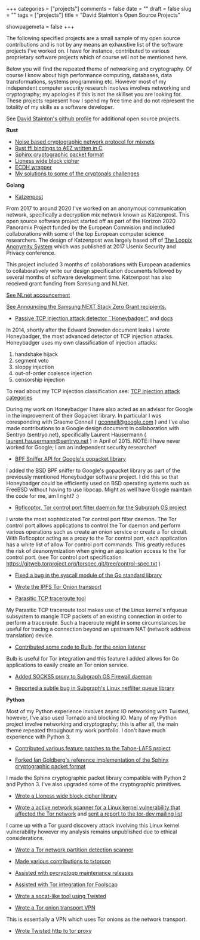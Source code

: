 +++
categories = ["projects"]
comments = false
date = ""
draft = false
slug = ""
tags = ["projects"]
title = "David Stainton's Open Source Projects"

showpagemeta = false
+++

The following specified projects are a small sample of my open source
contributions and is not by any means an exhaustive list of the
software projects I've worked on. I have for instance, contributed to
various proprietary software projects which of course will not be
mentioned here.

Below you will find the repeated theme of networking and
cryptography. Of course I know about high performance computing,
databases, data transformations, systems programming etc. However
most of my independent computer security research involves involves
networking and cryptography; my apologies if this is not the skillset
you are looking for. These projects represent how I spend my free time
and do not represent the totality of my skills as a software
developer.

See [David Stainton's github profile](https://github.com/david415) for additional open source projects.


**Rust**

* [Noise based cryptographic network protocol for mixnets](https://github.com/sphinx-cryptography/mix_link)
* [Rust ffi bindings to AEZ written in C](https://github.com/sphinx-cryptography/aez)
* [Sphinx cryptographic packet format](https://github.com/sphinx-cryptography/rust-sphinxcrypto)
* [Lioness wide block cipher](https://github.com/sphinx-cryptography/rust-lioness)
* [ECDH wrapper](https://github.com/sphinx-cryptography/ecdh_wrapper)
* [My solutions to some of the cryptopals challenges](https://github.com/david415/cryptopals)

**Golang**

* [Katzenpost](https://github.com/katzenpost)

From 2017 to around 2020 I've worked on an anonymous communication
network, specifically a decryption mix network known as
Katzenpost. This open source software project started off as part of
the Horizon 2020 Panoramix Project funded by the European Commision
and included collaborations with some of the top European computer
science researchers. The design of Katzenpost was largely based off of
[The Loopix Anonymity System](https://www.freehaven.net/anonbib/cache/loopix2017.pdf) which was published at 2017 Usenix
Security and Privacy conference.

This project included 3 months of collaborations with European
academics to collaboratively write our design specification documents
followed by several months of software development time. Katzenpost
has also received grant funding from Samsung and NLNet.

[See NLnet accouncement](https://nlnet.nl/project/katzenpost/index.html)

[See Announcing the Samsung NEXT Stack Zero Grant recipients.](https://samsungnext.com/whats-next/category/podcasts/decentralization-samsung-next-stack-zero-grant-recipients/)


* [Passive TCP injection attack detector ``Honeybadger''](https://github.com/david415/honeybadger) and [docs](https://honeybadger.readthedocs.org/)

In 2014, shortly after the Edward Snowden document leaks I wrote
Honeybadger, the most advanced detector of TCP injection
attacks. Honeybadger uses my own classification of injection attacks:

1. handshake hijack
2. segment veto
3. sloppy injection
4. out-of-order coalesce injection
5. censorship injection

To read about my TCP injection classification see: [TCP injection attack categories](https://github.com/david415/HoneyBadger_docs/blob/master/source/how-to-detect-TCP-injection-attacks.rst#tcp-injection-attack-categories)

During my work on Honeybadger I have also acted as an advisor for Google in the improvement of their Gopacket library.
In particular I was coresponding with Graeme Connell ( gconnell@google.com ) and I've also made contributions to a Google
design document in collaboration with Sentryo (sentryo.net), specifically Laurent Hausermann ( laurent.hausermann@sentryo.net )
in April of 2015. NOTE: I have never worked for Google; I am an independent security researcher!


* [BPF Sniffer API for Google's gopacket library](https://github.com/google/gopacket/blob/master/bsdbpf/bsd_bpf_sniffer.go)

I added the BSD BPF sniffer to Google's gopacket library as part of
the previously mentioned Honeybadger software project. I did this so
that Honeybadger could be efficiently used on BSD operating systems
such as FreeBSD without having to use libpcap. Might as well have Google
maintain the code for me, am I right? :)

* [Roflcoptor, Tor control port filter daemon for the Subgraph OS project](https://github.com/subgraph/roflcoptor)

I wrote the most sophisticated Tor control port filter daemon. The Tor
control port allows applications to control the Tor daemon and perform
various operations such as create an onion service or create a Tor
circuit. With Roflcoptor acting as a proxy to the Tor control port,
each application has a white list of allow Tor control port
commands. This greatly reduces the risk of deanonymization when giving
an application access to the Tor control port. (see Tor control port
specification
https://gitweb.torproject.org/torspec.git/tree/control-spec.txt )

* [Fixed a bug in the syscall module of the Go standard library](https://github.com/golang/go/issues/16681)

* [Wrote the IPFS Tor Onion transport](https://github.com/OpenBazaar/go-onion-transport)

* [Parasitic TCP traceroute tool](https://github.com/david415/ParasiticTraceroute)

My Parasitic TCP traceroute tool makes use of the Linux kernel's
nfqueue subsystem to mangle TCP packets of an existing connection in
order to perform a traceroute. Such a traceroute might in some
circumstances be useful for tracing a connection beyond an upstream NAT
(network address translation) device.

* [Contributed some code to Bulb, for the onion listener](https://github.com/Yawning/bulb)

Bulb is useful for Tor integration and this feature I added allows for Go applications to easily create an Tor onion service.

* [Added SOCKS5 proxy to Subgraph OS Firewall daemon](https://github.com/subgraph/fw-daemon)

* [Reported a subtle bug in Subgraph's Linux netfilter queue library](https://github.com/subgraph/go-nfnetlink/issues/1)

**Python**

Most of my Python experience involves async IO networking with
Twisted, however, I've also used Tornado and blocking IO. Many of my
Python project involve networking and cryptography; this is after all,
the main theme repeated throughout my work portfolio.  I don't have
much experience with Python 3.

* [Contributed various feature patches to the Tahoe-LAFS project](https://github.com/tahoe-lafs/tahoe-lafs)

* [Forked Ian Goldberg's reference implementation of the Sphinx cryptographic packet format](https://github.com/applied-mixnetworks/sphinxmixcrypto)

I made the Sphinx cryptographic packet library compatible with Python
2 and Python 3. I've also upgraded some of the cryptographic
primitives.

* [Wrote a Lioness wide block cipher library](https://github.com/david415/pylioness)

* [Wrote a active network scanner for a Linux kernel vulnerability that affected the Tor network](https://github.com/david415/scan_tor_rfc5961) and [sent a report to the tor-dev mailing list](https://lists.torproject.org/pipermail/tor-reports/2016-December/001105.html)

I came up with a Tor guard discovery attack involving this Linux
kernel vulnerability however my analysis remains unpublished due to
ethical considerations.

* [Wrote a Tor network partition detection scanner](https://github.com/david415/tor_partition_scanner)

* [Made various contributions to txtorcon](https://github.com/meejah/txtorcon)

* [Assisted with pycryptopp maintenance releases](https://github.com/tahoe-lafs/pycryptopp)

* [Assisted with Tor integration for Foolscap](https://github.com/warner/foolscap)

* [Wrote a socat-like tool using Twisted](https://github.com/david415/twistedcat)

* [Wrote a Tor onion transport VPN](https://github.com/david415/onionvpn)

This is essentially a VPN which uses Tor onions as the network transport.

* [Wrote Twisted http to tor proxy](https://github.com/david415/txtorhttpproxy)
